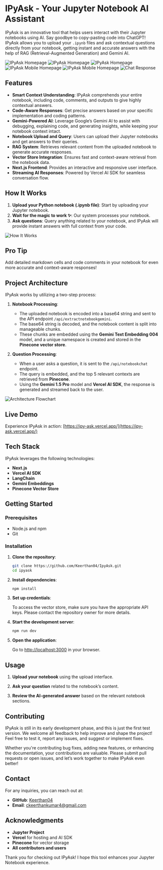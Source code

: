 # IPyAsk - Your Jupyter Notebook AI Assistant

IPyAsk is an innovative tool that helps users interact with their Jupyter notebooks using AI. Say goodbye to copy-pasting code into ChatGPT! IPyAsk allows you to upload your `.ipynb` files and ask contextual questions directly from your notebook, getting instant and accurate answers with the help of RAG (Retrieval-Augmented Generation) and Gemini AI.

![IPyAsk Homepage](Images/home-1.png)
![IPyAsk Homepage](Images/home-1.png)
![IPyAsk Homepage](Images/home-2.png)
![IPyAsk Mobile Homepage](Images/home-3.png)
![IPyAsk Mobile Homepage](Images/home-4.png)
![Chat Response](Images/ChatAnswer.png)

## Features

- **Smart Context Understanding**: IPyAsk comprehends your entire notebook, including code, comments, and outputs to give highly contextual answers.
- **Code-Aware Responses**: Get precise answers based on your specific implementation and coding patterns.
- **Gemini-Powered AI**: Leverage Google’s Gemini AI to assist with debugging, explaining code, and generating insights, while keeping your notebook context intact.
- **Notebook Upload and Query**: Users can upload their Jupyter notebooks and get answers to their queries.
- **RAG System**: Retrieves relevant content from the uploaded notebook to generate accurate responses.
- **Vector Store Integration**: Ensures fast and context-aware retrieval from the notebook data.
- **Next.js Frontend**: Provides an interactive and responsive user interface.
- **Streaming AI Responses**: Powered by Vercel AI SDK for seamless conversation flow.

## How It Works

1. **Upload your Python notebook (.ipynb file)**: Start by uploading your Jupyter notebook.
2. **Wait for the magic to work ✨**: Our system processes your notebook.
3. **Ask questions**: Query anything related to your notebook, and IPyAsk will provide instant answers with full context from your code.

![How It Works](Images/how_it_works.png)

## Pro Tip

Add detailed markdown cells and code comments in your notebook for even more accurate and context-aware responses!

## Project Architecture

IPyAsk works by utilizing a two-step process:

1. **Notebook Processing**:
   - The uploaded notebook is encoded into a base64 string and sent to the API endpoint `/api/extractnotebookgemini`.
   - The base64 string is decoded, and the notebook content is split into manageable chunks.
   - These chunks are embedded using the **Gemini Text Embedding 004** model, and a unique namespace is created and stored in the **Pinecone vector store**.

2. **Question Processing**:
   - When a user asks a question, it is sent to the `/api/notebookchat` endpoint.
   - The query is embedded, and the top 5 relevant contexts are retrieved from **Pinecone**.
   - Using the **Gemini 1.5 Pro** model and **Vercel AI SDK**, the response is generated and streamed back to the user.

![Architecture Flowchart](Images/architecture_overview.png)

## Live Demo

Experience IPyAsk in action: [https://ipy-ask.vercel.app/](https://ipy-ask.vercel.app/)

## Tech Stack

IPyAsk leverages the following technologies:

- **Next.js**
- **Vercel AI SDK**
- **LangChain**
- **Gemini Embeddings**
- **Pinecone Vector Store**

## Getting Started

### Prerequisites

- Node.js and npm
- Git

### Installation

1. **Clone the repository**:

   ```bash
   git clone https://github.com/Keerthan04/IpyAsk.git
   cd ipyask
   ```

2. **Install dependencies**:

   ```bash
   npm install
   ```

3. **Set up credentials**:

   To access the vector store, make sure you have the appropriate API keys. Please contact the repository owner for more details.

4. **Start the development server**:

   ```bash
   npm run dev
   ```

5. **Open the application**:

   Go to [http://localhost:3000](http://localhost:3000) in your browser.

## Usage

1. **Upload your notebook** using the upload interface.

2. **Ask your question** related to the notebook’s content.

3. **Review the AI-generated answer** based on the relevant notebook sections.

## Contributing

IPyAsk is still in its early development phase, and this is just the first test version. We welcome all feedback to help improve and shape the project! Feel free to test it, report any issues, and suggest or implement fixes.

Whether you're contributing bug fixes, adding new features, or enhancing the documentation, your contributions are valuable. Please submit pull requests or open issues, and let’s work together to make IPyAsk even better!

## Contact

For any inquiries, you can reach out at:

- **GitHub**: [Keerthan04](https://github.com/Keerthan04)
- **Email**: [ckeerthankumar4@gmail.com](mailto:ckeerthankumar4@gmail.com)

## Acknowledgments

- **Jupyter Project**
- **Vercel** for hosting and AI SDK
- **Pinecone** for vector storage
- **All contributors and users**

Thank you for checking out IPyAsk! I hope this tool enhances your Jupyter Notebook experience.
